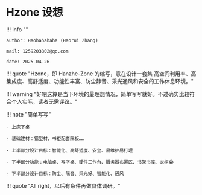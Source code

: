 # Hzone 设想

!!! info ""
    
    author: Haohahahaha (Haorui Zhang)
    
    mail: 1259203802@qq.com

    date: 2025-04-26

!!! quote "Hzone，即 Hanzhe-Zone 的缩写，意在设计一套集 高空间利用率、高集成度、高舒适度、功能性丰富、防尘静音、采光通风和安全的工作休息环境。"

!!! warning "好吧这算是当下环境的最理想情况，简单写写就好。不过确实比较符合个人实际，读者无需评议。"

!!! note "简单写写"

    - 上床下桌
    
    - 基础建材：铝型材、书柜配套隔板……
    
    - 上半部分设计目标：智能化、高舒适度、安全、易维护易打理
    
    - 下半部分功能：电脑桌、写字桌、硬件工作台、服务器布置区、书架书库、衣柜😂
    
    - 下半部分设计目标：防尘、隔音、采光好、智能化、通风
  
!!! quote "All right，以后有条件再做具体调研。"